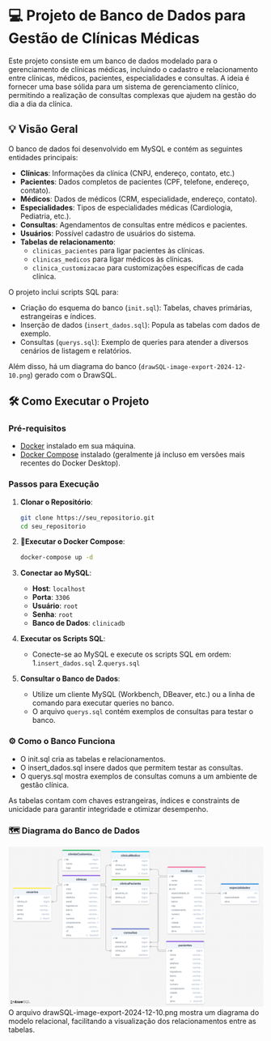 # 💻 Projeto de Banco de Dados para Gestão de Clínicas Médicas

Este projeto consiste em um banco de dados modelado para o gerenciamento de clínicas médicas, incluindo o cadastro e relacionamento entre clínicas, médicos, pacientes, especialidades e consultas. A ideia é fornecer uma base sólida para um sistema de gerenciamento clínico, permitindo a realização de consultas complexas que ajudem na gestão do dia a dia da clínica.

## 💡 Visão Geral

O banco de dados foi desenvolvido em MySQL e contém as seguintes entidades principais:

- **Clínicas**: Informações da clínica (CNPJ, endereço, contato, etc.)
- **Pacientes**: Dados completos de pacientes (CPF, telefone, endereço, contato).
- **Médicos**: Dados de médicos (CRM, especialidade, endereço, contato).
- **Especialidades**: Tipos de especialidades médicas (Cardiologia, Pediatria, etc.).
- **Consultas**: Agendamentos de consultas entre médicos e pacientes.
- **Usuários**: Possível cadastro de usuários do sistema.
- **Tabelas de relacionamento**:
  - `clinicas_pacientes` para ligar pacientes às clínicas.
  - `clinicas_medicos` para ligar médicos às clínicas.
  - `clinica_customizacao` para customizações específicas de cada clínica.

O projeto inclui scripts SQL para:

- Criação do esquema do banco (`init.sql`): Tabelas, chaves primárias, estrangeiras e índices.
- Inserção de dados (`insert_dados.sql`): Popula as tabelas com dados de exemplo.
- Consultas (`querys.sql`): Exemplo de queries para atender a diversos cenários de listagem e relatórios.

Além disso, há um diagrama do banco (`drawSQL-image-export-2024-12-10.png`) gerado com o DrawSQL.

## 🛠 Como Executar o Projeto

### Pré-requisitos

- [Docker](https://www.docker.com/) instalado em sua máquina.
- [Docker Compose](https://docs.docker.com/compose/) instalado (geralmente já incluso em versões mais recentes do Docker Desktop).

### Passos para Execução

1. **Clonar o Repositório**:

   ```bash
   git clone https://seu_repositorio.git
   cd seu_repositorio
   ```
2. **🐳Executar o Docker Compose**:

   ```bash
   docker-compose up -d
   ```
3. **Conectar ao MySQL**:

   - **Host**: `localhost`
   - **Porta**: `3306`
   - **Usuário**: `root`
   - **Senha**: `root`
   - **Banco de Dados**: `clinicadb`
4. **Executar os Scripts SQL**:

   - Conecte-se ao MySQL e execute os scripts SQL em ordem:
     1.`insert_dados.sql`
     2.`querys.sql`
5. **Consultar o Banco de Dados**:

   - Utilize um cliente MySQL (Workbench, DBeaver, etc.) ou a linha de comando para executar queries no banco.
   - O arquivo `querys.sql` contém exemplos de consultas para testar o banco.

### ⚙️ Como o Banco Funciona

* O init.sql cria as tabelas e relacionamentos.
* O insert_dados.sql insere dados que permitem testar as consultas.
* O querys.sql mostra exemplos de consultas comuns a um ambiente de gestão clínica.

As tabelas contam com chaves estrangeiras, índices e constraints de unicidade para garantir integridade e otimizar desempenho.

### 🗺️ Diagrama do Banco de Dados

<img src="drawSQL-image-export-2024-12-10.png" alt="Diagrama do banco">
O arquivo drawSQL-image-export-2024-12-10.png mostra um diagrama do modelo relacional,
facilitando a visualização dos relacionamentos entre as tabelas.
